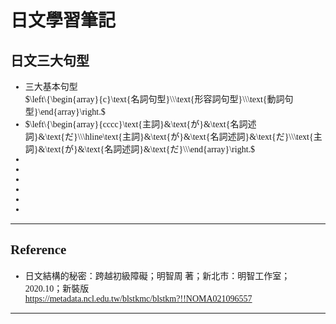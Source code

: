 <style>
    body {
        font-family: serif, sans-serif;
    }
    .katex {
        font-family: serif, sans-serif, default;
    }
</style>

# 日文學習筆記
## 日文三大句型
- $\text{三大基本句型}$  
  $\left\{\begin{array}{c}\text{名詞句型}\\\text{形容詞句型}\\\text{動詞句型}\end{array}\right.$
- $\left\{\begin{array}{cccc}\text{主詞}&\text{が}&\text{名詞述詞}&\text{だ}\\\hline\text{主詞}&\text{が}&\text{名詞述詞}&\text{だ}\\\text{主詞}&\text{が}&\text{名詞述詞}&\text{だ}\\\end{array}\right.$
- $\text{}$
- $\text{}$
- $\text{}$
- $\text{}$
- $\text{}$
- $\text{}$
  

----

## Reference
- $\text{日文結構的秘密：跨越初級障礙；明智周 著；新北市：明智工作室；2020.10；新裝版}$  
  <https://metadata.ncl.edu.tw/blstkmc/blstkm?!!NOMA021096557>

----